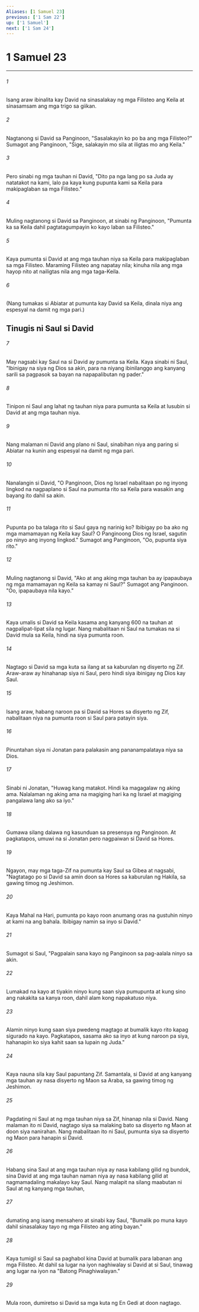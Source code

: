 ```yaml
---
Aliases: [1 Samuel 23]
previous: ['1 Sam 22']
up: ['1 Samuel']
next: ['1 Sam 24']
---
```

# 1 Samuel 23

***


###### 1 


Isang araw ibinalita kay David na sinasalakay ng mga Filisteo ang Keila at sinasamsam ang mga trigo sa giikan. 


###### 2 


Nagtanong si David sa Panginoon, "Sasalakayin ko po ba ang mga Filisteo?" Sumagot ang Panginoon, "Sige, salakayin mo sila at iligtas mo ang Keila." 


###### 3 


Pero sinabi ng mga tauhan ni David, "Dito pa nga lang po sa Juda ay natatakot na kami, lalo pa kaya kung pupunta kami sa Keila para makipaglaban sa mga Filisteo." 


###### 4 


Muling nagtanong si David sa Panginoon, at sinabi ng Panginoon, "Pumunta ka sa Keila dahil pagtatagumpayin ko kayo laban sa Filisteo." 


###### 5 


Kaya pumunta si David at ang mga tauhan niya sa Keila para makipaglaban sa mga Filisteo. Maraming Filisteo ang napatay nila; kinuha nila ang mga hayop nito at nailigtas nila ang mga taga-Keila. 


###### 6 


(Nang tumakas si Abiatar at pumunta kay David sa Keila, dinala niya ang espesyal na damit ng mga pari.) 

## Tinugis ni Saul si David 


###### 7 


May nagsabi kay Saul na si David ay pumunta sa Keila. Kaya sinabi ni Saul, "Ibinigay na siya ng Dios sa akin, para na niyang ibinilanggo ang kanyang sarili sa pagpasok sa bayan na napapalibutan ng pader." 


###### 8 


Tinipon ni Saul ang lahat ng tauhan niya para pumunta sa Keila at lusubin si David at ang mga tauhan niya. 


###### 9 


Nang malaman ni David ang plano ni Saul, sinabihan niya ang paring si Abiatar na kunin ang espesyal na damit ng mga pari. 


###### 10 


Nanalangin si David, "O Panginoon, Dios ng Israel nabalitaan po ng inyong lingkod na nagpaplano si Saul na pumunta rito sa Keila para wasakin ang bayang ito dahil sa akin. 


###### 11 


Pupunta po ba talaga rito si Saul gaya ng narinig ko? Ibibigay po ba ako ng mga mamamayan ng Keila kay Saul? O Panginoong Dios ng Israel, sagutin po ninyo ang inyong lingkod." Sumagot ang Panginoon, "Oo, pupunta siya rito." 


###### 12 


Muling nagtanong si David, "Ako at ang aking mga tauhan ba ay ipapaubaya ng mga mamamayan ng Keila sa kamay ni Saul?" Sumagot ang Panginoon. "Oo, ipapaubaya nila kayo." 


###### 13 


Kaya umalis si David sa Keila kasama ang kanyang 600 na tauhan at nagpalipat-lipat sila ng lugar. Nang mabalitaan ni Saul na tumakas na si David mula sa Keila, hindi na siya pumunta roon. 


###### 14 


Nagtago si David sa mga kuta sa ilang at sa kaburulan ng disyerto ng Zif. Araw-araw ay hinahanap siya ni Saul, pero hindi siya ibinigay ng Dios kay Saul. 


###### 15 


Isang araw, habang naroon pa si David sa Hores sa disyerto ng Zif, nabalitaan niya na pumunta roon si Saul para patayin siya. 


###### 16 


Pinuntahan siya ni Jonatan para palakasin ang pananampalataya niya sa Dios. 


###### 17 


Sinabi ni Jonatan, "Huwag kang matakot. Hindi ka magagalaw ng aking ama. Nalalaman ng aking ama na magiging hari ka ng Israel at magiging pangalawa lang ako sa iyo." 


###### 18 


Gumawa silang dalawa ng kasunduan sa presensya ng Panginoon. At pagkatapos, umuwi na si Jonatan pero nagpaiwan si David sa Hores. 


###### 19 


Ngayon, may mga taga-Zif na pumunta kay Saul sa Gibea at nagsabi, "Nagtatago po si David sa amin doon sa Hores sa kaburulan ng Hakila, sa gawing timog ng Jeshimon. 


###### 20 


Kaya Mahal na Hari, pumunta po kayo roon anumang oras na gustuhin ninyo at kami na ang bahala. Ibibigay namin sa inyo si David." 


###### 21 


Sumagot si Saul, "Pagpalain sana kayo ng Panginoon sa pag-aalala ninyo sa akin. 


###### 22 


Lumakad na kayo at tiyakin ninyo kung saan siya pumupunta at kung sino ang nakakita sa kanya roon, dahil alam kong napakatuso niya. 


###### 23 


Alamin ninyo kung saan siya pwedeng magtago at bumalik kayo rito kapag sigurado na kayo. Pagkatapos, sasama ako sa inyo at kung naroon pa siya, hahanapin ko siya kahit saan sa lupain ng Juda." 


###### 24 


Kaya nauna sila kay Saul papuntang Zif. Samantala, si David at ang kanyang mga tauhan ay nasa disyerto ng Maon sa Araba, sa gawing timog ng Jeshimon. 


###### 25 


Pagdating ni Saul at ng mga tauhan niya sa Zif, hinanap nila si David. Nang malaman ito ni David, nagtago siya sa malaking bato sa disyerto ng Maon at doon siya nanirahan. Nang mabalitaan ito ni Saul, pumunta siya sa disyerto ng Maon para hanapin si David. 


###### 26 


Habang sina Saul at ang mga tauhan niya ay nasa kabilang gilid ng bundok, sina David at ang mga tauhan naman niya ay nasa kabilang gilid at nagmamadaling makalayo kay Saul. Nang malapit na silang maabutan ni Saul at ng kanyang mga tauhan, 


###### 27 


dumating ang isang mensahero at sinabi kay Saul, "Bumalik po muna kayo dahil sinasalakay tayo ng mga Filisteo ang ating bayan." 


###### 28 


Kaya tumigil si Saul sa paghabol kina David at bumalik para labanan ang mga Filisteo. At dahil sa lugar na iyon naghiwalay si David at si Saul, tinawag ang lugar na iyon na "Batong Pinaghiwalayan." 


###### 29 


Mula roon, dumiretso si David sa mga kuta ng En Gedi at doon nagtago.
